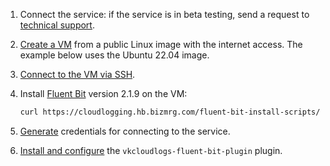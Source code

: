 1. Connect the service: if the service is in beta testing, send a request to [technical support](/en/contacts).
1. [Create a VM](/en/computing/iaas/service-management/vm/vm-create) from a public Linux image with the internet access. The example below uses the Ubuntu 22.04 image.
1. [Connect to the VM via SSH](/en/computing/iaas/service-management/vm/vm-connect/vm-connect-nix).
1. Install [Fluent Bit](https://docs.fluentbit.io/manual/installation/linux/ubuntu) version 2.1.9 on the VM:

   ```bash
   curl https://cloudlogging.hb.bizmrg.com/fluent-bit-install-scripts/install.sh | FLUENT_BIT_RELEASE_VERSION=2.1.9 sh
   ```

1. [Generate](../service-management/generate-userdata/) credentials for connecting to the service.
1. [Install and configure](../service-management/connect-plugin/) the `vkcloudlogs-fluent-bit-plugin` plugin.
